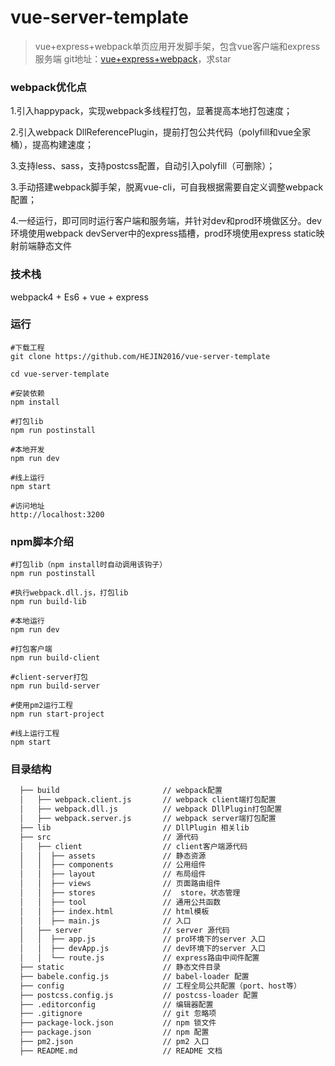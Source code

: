 # vue-server-template

> vue+express+webpack单页应用开发脚手架，包含vue客户端和express服务端
git地址：[vue+express+webpack](https://github.com/HEJIN2016/vue-server-template)，求star

### webpack优化点
1.引入happypack，实现webpack多线程打包，显著提高本地打包速度；

2.引入webpack DllReferencePlugin，提前打包公共代码（polyfill和vue全家桶），提高构建速度；

3.支持less、sass，支持postcss配置，自动引入polyfill（可删除）；

3.手动搭建webpack脚手架，脱离vue-cli，可自我根据需要自定义调整webpack配置；

4.一经运行，即可同时运行客户端和服务端，并针对dev和prod环境做区分。dev环境使用webpack devServer中的express插槽，prod环境使用express static映射前端静态文件



### 技术栈

webpack4 + Es6 + vue + express

### 运行

```
#下载工程
git clone https://github.com/HEJIN2016/vue-server-template

cd vue-server-template

#安装依赖
npm install

#打包lib
npm run postinstall

#本地开发
npm run dev

#线上运行
npm start

#访问地址
http://localhost:3200
```

### npm脚本介绍
```
#打包lib（npm install时自动调用该钩子）
npm run postinstall

#执行webpack.dll.js，打包lib
npm run build-lib

#本地运行
npm run dev

#打包客户端
npm run build-client

#client-server打包
npm run build-server

#使用pm2运行工程
npm run start-project

#线上运行工程
npm start

```

### 目录结构
```txt
  ├── build                       // webpack配置
  │   ├── webpack.client.js       // webpack client端打包配置
  │   ├── webpack.dll.js          // webpack DllPlugin打包配置
  │   ├── webpack.server.js       // webpack server端打包配置
  ├── lib                         // DllPlugin 相关lib
  ├── src                         // 源代码
  │   ├── client                  // client客户端源代码
  │   │  ├── assets               // 静态资源
  │   │  ├── components           // 公用组件
  │   │  ├── layout               // 布局组件
  │   │  ├── views                // 页面路由组件
  │   │  ├── stores               //  store，状态管理
  │   │  ├── tool                 // 通用公共函数
  │   │  ├── index.html           // html模板
  │   │  ├── main.js              // 入口
  │   ├── server                  // server 源代码
  │   │  ├── app.js               // pro环境下的server 入口
  │   │  ├── devApp.js            // dev环境下的server 入口
  │   │  └── route.js             // express路由中间件配置
  ├── static                      // 静态文件目录
  ├── babele.config.js            // babel-loader 配置
  ├── config                      // 工程全局公共配置（port、host等）
  ├── postcss.config.js           // postcss-loader 配置
  ├── .editorconfig               // 编辑器配置
  ├── .gitignore                  // git 忽略项
  ├── package-lock.json           // npm 锁文件
  ├── package.json                // npm 配置
  ├── pm2.json                    // pm2 入口
  ├── README.md                   // README 文档
```
